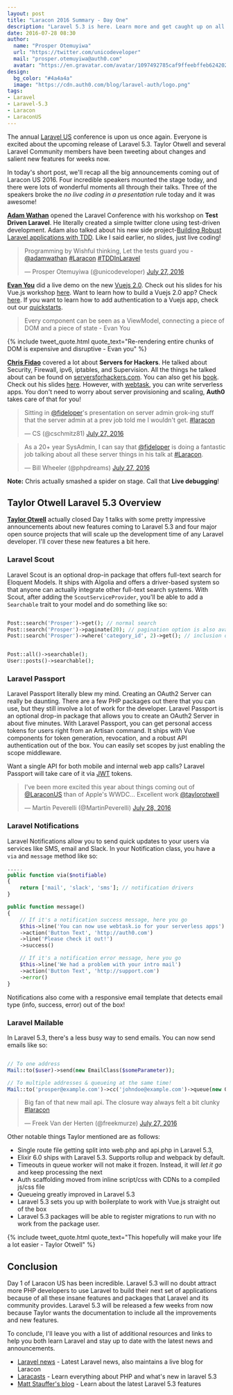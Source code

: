 ```yaml
---
layout: post
title: "Laracon 2016 Summary - Day One"
description: "Laravel 5.3 is here. Learn more and get caught up on all the news coming out of Laracon US 2016."
date: 2016-07-28 08:30
author:
  name: "Prosper Otemuyiwa"
  url: "https://twitter.com/unicodeveloper"
  mail: "prosper.otemuyiwa@auth0.com"
  avatar: "https://en.gravatar.com/avatar/1097492785caf9ffeebffeb624202d8f?s=200"
design:
  bg_color: "#4a4a4a"
  image: "https://cdn.auth0.com/blog/laravel-auth/logo.png"
tags:
- Laravel
- Laravel-5.3
- Laracon
- LaraconUS
---
```


The annual [Laravel US](http://laracon.us/) conference is upon us once again. Everyone is excited about the upcoming release of Laravel 5.3. Taylor Otwell and several Laravel Community members have been tweeting about changes and salient new features for weeks now.

In today's short post, we'll recap all the big announcements coming out of Laracon US 2016. Four incredible speakers mounted the stage today, and there were lots of wonderful moments all through their talks. Three of the speakers broke the *no live coding in a presentation* rule today and it was awesome!

**[Adam Wathan](https://twitter.com/adamwathan)** opened the Laravel Conference with his workshop on **Test Driven Laravel**. He literally created a simple twitter clone using test-driven development. Adam also talked about his new side project-[Building Robust Laravel applications with TDD](https://adamwathan.me/test-driven-laravel/). Like I said earlier, no slides, just live coding!

<blockquote class="twitter-tweet" data-lang="en"><p lang="en" dir="ltr">Programming by Wishful thinking, Let the tests guard you - <a href="https://twitter.com/adamwathan">@adamwathan</a> <a href="https://twitter.com/hashtag/Laracon?src=hash">#Laracon</a> <a href="https://twitter.com/hashtag/TDDInLaravel?src=hash">#TDDInLaravel</a></p>&mdash; Prosper Otemuyiwa (@unicodeveloper) <a href="https://twitter.com/unicodeveloper/status/758293597892579328">July 27, 2016</a></blockquote>
<script async src="//platform.twitter.com/widgets.js" charset="utf-8"></script>

**[Evan You](https://twitter.com/youyuxi)** did a live demo on the new [Vuejs 2.0](https://vuejs.org/). Check out his slides for his Vue.js workshop [here](https://docs.google.com/presentation/d/16MpK3I2LZz47QdLg3uMNkCC3PqmM0znXF3-FdCEpics/edit#slide=id.g15faa8fa0f_0_60). Want to learn how to build a Vuejs 2.0 app? Check [here](https://auth0.com/blog/2016/07/14/create-an-app-in-vuejs-2/). If you want to learn how to add authentication to a Vuejs app, check out our [quickstarts](https://auth0.com/docs/quickstart/spa/vuejs).

<blockquote>
    Every component can be seen as a ViewModel, connecting a piece of DOM and a piece of state - Evan You
</blockquote>

{% include tweet_quote.html quote_text="Re-rendering entire chunks of DOM is expensive and disruptive - Evan you" %}

**[Chris Fidao](https://twitter.com/fideloper)** covered a lot about **Servers for Hackers**. He talked about Security, Firewall, ipv6, iptables, and Supervision. All the things he talked about can be found on [serversforhackers.com](https://serversforhackers.com/). You can also get his [book](https://book.serversforhackers.com/). Check out his slides [here](https://speakerdeck.com/fideloper/server-survival). However, with [webtask](https://webtask.io/), you can write serverless apps. You don't need to worry about server provisioning and scaling, **Auth0** takes care of that for you!

<blockquote class="twitter-tweet" data-partner="tweetdeck"><p lang="en" dir="ltr">Sitting in <a href="https://twitter.com/fideloper">@fideloper</a>&#39;s presentation on server admin grok-ing stuff that the server admin at a prev job told me I wouldn&#39;t get. <a href="https://twitter.com/hashtag/laracon?src=hash">#laracon</a></p>&mdash; CS (@cschmitz81) <a href="https://twitter.com/cschmitz81/status/758381036027973636">July 27, 2016</a></blockquote>

<blockquote class="twitter-tweet" data-partner="tweetdeck"><p lang="en" dir="ltr">As a 20+ year SysAdmin, I can say that <a href="https://twitter.com/fideloper">@fideloper</a> is doing a fantastic job talking about all these server things in his talk at <a href="https://twitter.com/hashtag/Laracon?src=hash">#Laracon</a>.</p>&mdash; Bill Wheeler (@phpdreams) <a href="https://twitter.com/phpdreams/status/758377870704074756">July 27, 2016</a></blockquote>


**Note:** Chris actually smashed a spider on stage. Call that **Live debugging**!

## Taylor Otwell Laravel 5.3 Overview

**[Taylor Otwell](https://twitter.com/taylorotwell)** actually closed Day 1 talks with some pretty impressive announcements about new features coming to Laravel 5.3 and four major open source projects that will scale up the development time of any Laravel developer. I'll cover these new features a bit here.

### Laravel Scout

Laravel Scout is an optional drop-in package that offers full-text search for Eloquent Models. It ships with Algolia and offers a driver-based system so that anyone can actually integrate other full-text search systems. With Scout, after adding the `ScoutServiceProvider`, you'll be able to add a `Searchable` trait to your model and do something like so:

```php

Post::search('Prosper')->get(); // normal search
Post::search('Prosper')->paginate(20); // pagination option is also available
Post::search('Prosper')->where('category_id', 2)->get(); // inclusion of simple where clauses too

```

```php

Post::all()->searchable();
User::posts()->searchable();

```
### Laravel Passport

Laravel Passport literally blew my mind. Creating an OAuth2 Server can really be daunting. There are a few PHP packages out there that you can use, but they still involve a lot of work for the developer. Laravel Passport is an optional drop-in package that allows you to create an OAuth2 Server in about five minutes.  With Laravel Passport, you can get personal access tokens for users right from an Artisan command. It ships with Vue components for token generation, revocation, and a robust API authentication out of the box. You can easily set scopes by just enabling the scope middleware.

Want a single API for both mobile and internal web app calls? Laravel Passport will take care of it via [JWT](https://jwt.io) tokens.

<blockquote class="twitter-tweet" data-partner="tweetdeck"><p lang="en" dir="ltr">I&#39;ve been more excited this year about things coming out of <a href="https://twitter.com/LaraconUS">@LaraconUS</a> than of Apple&#39;s WWDC... Excellent work <a href="https://twitter.com/taylorotwell">@taylorotwell</a></p>&mdash; Martín Peverelli (@MartinPeverelli) <a href="https://twitter.com/MartinPeverelli/status/758459310267633664">July 28, 2016</a></blockquote>
<script async src="//platform.twitter.com/widgets.js" charset="utf-8"></script>

### Laravel Notifications

Laravel Notifications allow you to send quick updates to your users via services like SMS, email and Slack. In your Notification class, you have a `via` and `message` method like so:

```php
.....
public function via($notifiable)
{
    return ['mail', 'slack', 'sms']; // notification drivers
}

public function message()
{
    // If it's a notification success message, here you go
    $this->line('You can now use webtask.io for your serverless apps')
    ->action('Button Text', 'http://auth0.com')
    ->line('Please check it out!')
    ->success()

    // If it's a notification error message, here you go
    $this->line('We had a problem with your intro mail')
    ->action('Button Text', 'http://support.com')
    ->error()
}
```

Notifications also come with a responsive email template that detects email type (info, success, error) out of the box!

### Laravel Mailable

In Laravel 5.3, there's a less busy way to send emails. You can now send emails like so:

```php

// To one address
Mail::to($user)->send(new EmailClass($someParameter));

// To multiple addresses & queueing at the same time!
Mail::to('prosper@example.com')->cc('johndoe@example.com')->queue(new OrderComplete);
```

<blockquote class="twitter-tweet" data-partner="tweetdeck"><p lang="en" dir="ltr">Big fan of that new mail api. The closure way always felt a bit clunky <a href="https://twitter.com/hashtag/laracon?src=hash">#laracon</a></p>&mdash; Freek Van der Herten (@freekmurze) <a href="https://twitter.com/freekmurze/status/758405374143819776">July 27, 2016</a></blockquote>
<script async src="//platform.twitter.com/widgets.js" charset="utf-8"></script>

Other notable things Taylor mentioned are as follows:

* Single route file getting split into web.php and api.php in Laravel 5.3,
* Elixir 6.0 ships with Laravel 5.3. Supports rollup and webpack by default.
* Timeouts in queue worker will not make it frozen. Instead, it will *let it go* and keep processing the next
* Auth scaffolding moved from inline script/css with CDNs to a compiled js/css file
* Queueing greatly improved in Laravel 5.3
* Laravel 5.3 sets you up with boilerplate to work with Vue.js straight out of the box
* Laravel 5.3 packages will be able to register migrations to run with no work from the package user.

{% include tweet_quote.html quote_text="This hopefully will make your life a lot easier - Taylor Otwell" %}

## Conclusion

Day 1 of Laracon US has been incredible. Laravel 5.3 will no doubt attract more PHP developers to use Laravel to build their next set of applications because of all these insane features and packages that Laravel and its community provides. Laravel 5.3 will be released a few weeks from now because Taylor wants the documentation to include all the improvements and new features.

 To conclude, I'll leave you with a list of additional resources and links to help you both learn Laravel and stay up to date with the latest news and announcements.

 * [Laravel news](https://laravel-news.com/) - Latest Laravel news, also maintains a live blog for Laracon
 * [Laracasts](https://laracasts.com/series/whats-new-in-laravel-5-3) - Learn everything about PHP and what's new in laravel 5.3
 * [Matt Stauffer's blog](https://mattstauffer.co/blog/series/new-features-in-laravel-5-3) - Learn about the latest Laravel 5.3 features
